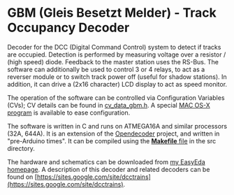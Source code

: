 # GBM (Gleis Besetzt Melder) - Track Occupancy Decoder
Decoder for the DCC (Digital Command Control) system to detect if tracks are occupied. Detection is performed by measuring voltage over a resistor / (high speed) diode. Feedback to the master station uses the RS-Bus. The software can additionally be used to control 3 or 4 relays, to act as a reverser module or to switch track power off (useful for shadow stations). In addition, it can drive a (2x16 character) LCD display to act as speed monitor.

The operation of the software can be controlled via Configuration Variables (CVs); CV details can be found in [cv_data_gbm.h](cv_data_gbm.h). A special [MAC OS-X program](https://github.com/aikopras/Programmer-GBM-POM/) is available to ease configuration.

The software is written in C and runs on ATMEGA16A and similar processors (32A, 644A). It is an extension of the [Opendecoder](https://www.opendcc.de/index_e.html) project, and written in "pre-Arduino times". It can be compiled using the [<b>Makefile</b> file](/src/Makefile) in the src directory.

The hardware and schematics can be downloaded from [my EasyEda homepage](https://easyeda.com/aikopras/gbm-eagle).
A description of this decoder and related decoders can be found on [https://sites.google.com/site/dcctrains](https://sites.google.com/site/dcctrains).
